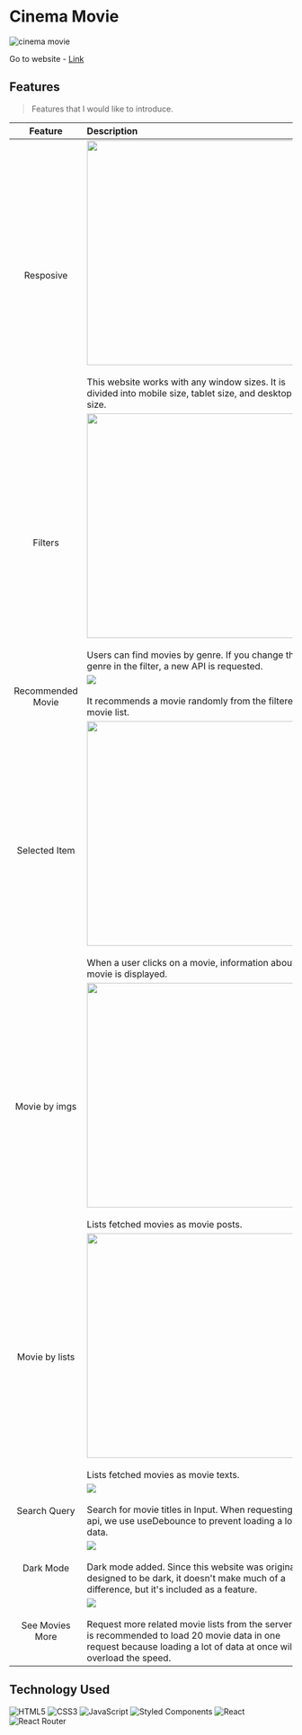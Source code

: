 # Cinema Movie
![cinema movie](https://user-images.githubusercontent.com/106734133/209891568-f9ecbe96-6a97-43ae-8963-e1bf384af288.jpg)

Go to website - [Link](https://sp-cinemamovie.netlify.app)

## Features
> Features that I would like to introduce.

|Feature|Description|
|:--:|:--|
|Resposive|<img src="https://user-images.githubusercontent.com/106734133/209891638-34e9132b-c229-4663-a8f6-e9037363fd6d.jpg" height="400"><br><br>This website works with any window sizes. It is divided into mobile size, tablet size, and desktop size.|
|Filters|<img src="https://user-images.githubusercontent.com/106734133/209891684-619e051e-c845-4214-ad2d-803e549aff74.jpg" height="400"><br><br>Users can find movies by genre. If you change the genre in the filter, a new API is requested.|
|Recommended Movie|<img src="https://user-images.githubusercontent.com/106734133/209891665-d0f15243-eb5c-442d-a9cf-f8636e290e13.jpg"><br><br>It recommends a movie randomly from the filtered movie list.|
|Selected Item|<img src="https://user-images.githubusercontent.com/106734133/209891679-c1822150-a7a8-4593-abd9-ad602a3141a9.jpg" height="400"><br><br>When a user clicks on a movie, information about the movie is displayed.|
|Movie by imgs|<img src="https://user-images.githubusercontent.com/106734133/209891673-1900f8f4-3ecc-41df-ab86-5a2b4407257c.jpg" height="400"><br><br>Lists fetched movies as movie posts.|
|Movie by lists|<img src="https://user-images.githubusercontent.com/106734133/209891651-ad617f3e-0908-446a-b3f0-74eebe98ef2e.jpg" height="400"><br><br>Lists fetched movies as movie texts.|
|Search Query|<img src="https://user-images.githubusercontent.com/106734133/209891658-a49eb059-d33b-473b-baf8-88b7e913ad31.jpg"><br><br>Search for movie titles in Input. When requesting the api, we use useDebounce to prevent loading a lot of data.|
|Dark Mode|<img src="https://user-images.githubusercontent.com/106734133/209891656-c9665293-b1b3-421f-b26d-7e19ed6f34dd.jpg"><br><br>Dark mode added. Since this website was originally designed to be dark, it doesn't make much of a difference, but it's included as a feature.|
|See Movies More|<img src="https://user-images.githubusercontent.com/106734133/209893450-27421a0c-3a66-4625-bb25-faaec572c19b.jpg"><br><br>Request more related movie lists from the server. It is recommended to load 20 movie data in one request because loading a lot of data at once will overload the speed.|

## Technology Used

![HTML5](https://img.shields.io/badge/html5-%23E34F26.svg?style=for-the-badge&logo=html5&logoColor=white) ![CSS3](https://img.shields.io/badge/css3-%231572B6.svg?style=for-the-badge&logo=css3&logoColor=white) ![JavaScript](https://img.shields.io/badge/javascript-%23323330.svg?style=for-the-badge&logo=javascript&logoColor=%23F7DF1E) ![Styled Components](https://img.shields.io/badge/styled--components-DB7093?style=for-the-badge&logo=styled-components&logoColor=white) ![React](https://img.shields.io/badge/react-%2320232a.svg?style=for-the-badge&logo=react&logoColor=%2361DAFB) ![React Router](https://img.shields.io/badge/React_Router-CA4245?style=for-the-badge&logo=react-router&logoColor=white)


